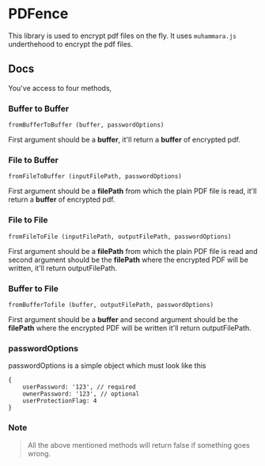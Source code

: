 # PDFence

This library is used to encrypt pdf files on the fly. It uses `muhammara.js` underthehood to encrypt the pdf files.

## Docs

You've access to four methods,

### Buffer to Buffer

    fromBufferToBuffer (buffer, passwordOptions)

First argument should be a **buffer**, it'll return a **buffer** of encrypted pdf.

### File to Buffer

    fromFileToBuffer (inputFilePath, passwordOptions)

First argument should be a **filePath** from which the plain PDF file is read, it'll return a **buffer** of encrypted pdf.

### File to File

    fromFileToFile (inputFilePath, outputFilePath, passwordOptions)

First argument should be a **filePath** from which the plain PDF file is read and second argument should be the **filePath** where the encrypted PDF will be written, it'll return outputFilePath.

### Buffer to File

    fromBufferTofile (buffer, outputFilePath, passwordOptions)

First argument should be a **buffer** and second argument should be the **filePath** where the encrypted PDF will be written it'll return outputFilePath.


### passwordOptions

passwordOptions is a simple object which must look like this

    {
        userPassword: '123', // required
        ownerPassword: '123', // optional
        userProtectionFlag: 4
    }


### Note

>All the above mentioned methods will return false if something goes wrong.